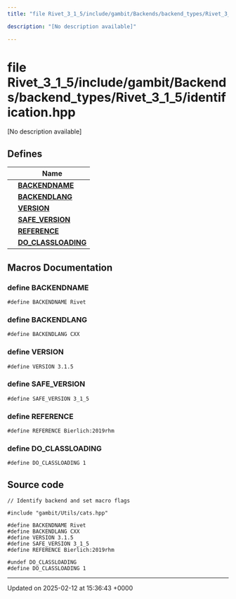 ```yaml
---
title: "file Rivet_3_1_5/include/gambit/Backends/backend_types/Rivet_3_1_5/identification.hpp"

description: "[No description available]"

---
```


# file Rivet_3_1_5/include/gambit/Backends/backend_types/Rivet_3_1_5/identification.hpp

[No description available]

## Defines

|                | Name           |
| -------------- | -------------- |
|  | **[BACKENDNAME](/documentation/code/files/include_2gambit_2backends_2backend__types_2rivet__3__1__5_2identification_8hpp/#define-backendname)**  |
|  | **[BACKENDLANG](/documentation/code/files/include_2gambit_2backends_2backend__types_2rivet__3__1__5_2identification_8hpp/#define-backendlang)**  |
|  | **[VERSION](/documentation/code/files/include_2gambit_2backends_2backend__types_2rivet__3__1__5_2identification_8hpp/#define-version)**  |
|  | **[SAFE_VERSION](/documentation/code/files/include_2gambit_2backends_2backend__types_2rivet__3__1__5_2identification_8hpp/#define-safe-version)**  |
|  | **[REFERENCE](/documentation/code/files/include_2gambit_2backends_2backend__types_2rivet__3__1__5_2identification_8hpp/#define-reference)**  |
|  | **[DO_CLASSLOADING](/documentation/code/files/include_2gambit_2backends_2backend__types_2rivet__3__1__5_2identification_8hpp/#define-do-classloading)**  |




## Macros Documentation

### define BACKENDNAME

```
#define BACKENDNAME Rivet
```


### define BACKENDLANG

```
#define BACKENDLANG CXX
```


### define VERSION

```
#define VERSION 3.1.5
```


### define SAFE_VERSION

```
#define SAFE_VERSION 3_1_5
```


### define REFERENCE

```
#define REFERENCE Bierlich:2019rhm
```


### define DO_CLASSLOADING

```
#define DO_CLASSLOADING 1
```


## Source code

```
// Identify backend and set macro flags

#include "gambit/Utils/cats.hpp"

#define BACKENDNAME Rivet
#define BACKENDLANG CXX
#define VERSION 3.1.5
#define SAFE_VERSION 3_1_5
#define REFERENCE Bierlich:2019rhm

#undef DO_CLASSLOADING
#define DO_CLASSLOADING 1
```


-------------------------------

Updated on 2025-02-12 at 15:36:43 +0000
